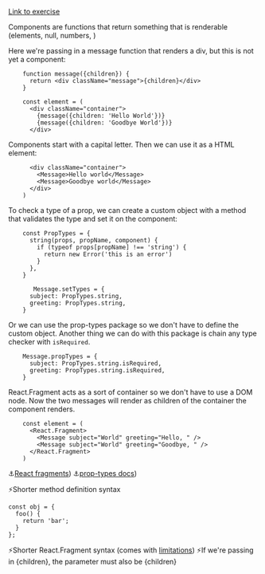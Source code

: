 <a href='https://github.com/majac91/react-fundamentals/blob/main/src/exercise/04.html'>Link to exercise
</a>

Components are functions that return something that is renderable (elements, null, numbers, )

Here we're passing in a message function that renders a div, but this is not yet a component:

```
    function message({children}) {
      return <div className="message">{children}</div>
    }

    const element = (
      <div className="container">
        {message({children: 'Hello World'})}
        {message({children: 'Goodbye World'})}
      </div>
```

Components start with a capital letter. Then we can use it as a HTML element:

```let element = (
      <div className="container">
        <Message>Hello world</Message>
        <Message>Goodbye world</Message>
      </div>
    )
```

To check a type of a prop, we can create a custom object with a method that validates the type and set it on the component:

```
    const PropTypes = {
      string(props, propName, component) {
        if (typeof props[propName] !== 'string') {
          return new Error('this is an error')
        }
      },
    }

	   Message.setTypes = {
      subject: PropTypes.string,
      greeting: PropTypes.string,
    }

```

Or we can use the prop-types package so we don't have to define the custom object. Another thing we can do with this package is chain any type checker with
`isRequired`.

```
    Message.propTypes = {
      subject: PropTypes.string.isRequired,
      greeting: PropTypes.string.isRequired,
    }
```

React.Fragment acts as a sort of container so we don't have to use a DOM node. Now the two messages will render as children of the container the component renders.

```
    const element = (
      <React.Fragment>
        <Message subject="World" greeting="Hello, " />
        <Message subject="World" greeting="Goodbye, " />
      </React.Fragment>
    )
```

⚓<a href='https://reactjs.org/docs/fragments.html'>React fragments</a>)
⚓<a href='https://www.npmjs.com/package/prop-types'>prop-types docs</a>)

⚡Shorter method definition syntax

```
const obj = {
  foo() {
    return 'bar';
  }
};
```

⚡Shorter React.Fragment syntax (comes with <a href='https://reactjs.org/docs/fragments.html#short-syntax'>limitations</a>)
⚡If we're passing in {children}, the parameter must also be {children}
